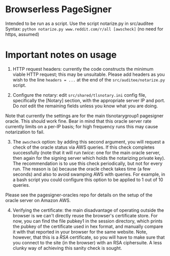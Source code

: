 # Browserless PageSigner

Intended to be run as a script.
Use the script notarize.py in src/auditee
Syntax: `python notarize.py www.reddit.com/r/all [awscheck]` (no need for https, assumed)

Important notes on usage
========================

1. HTTP request headers: currently the code constructs the minimum viable HTTP request; this may be unsuitable.
Please add headers as you wish to the line `headers = ...` at the end of the `src/auditee/notarize.py` script.

2. Configure the notary: edit `src/shared/tlsnotary.ini` config file, specifically the \[Notary\] section, with
the appropriate server IP and port. Do *not* edit the remaining fields unless you know what you are doing.

Note that currently the settings are for the main tlsnotarygroup1 pagesigner oracle. This should work fine.
Bear in mind that this oracle server rate currently limits on a per-IP basis; for high frequency runs this may cause notarization to fail.

3. The `awscheck` option: by adding this second argument, you will request a check of the oracle status via AWS queries.
If this check completes successfully (note that it will run *twice*: one for the main oracle server, then again for the signing server which holds the notarizing private key).
The recommendation is to use this check periodically, but not for every run. The reason is (a) because the oracle check takes time (a few seconds) 
and also to avoid swamping AWS with queries. For example, in a bash script you could configure this option to be applied to 1 out of 10 queries.

Please see the pagesigner-oracles repo for details on the setup of the oracle server on Amazon AWS.

4. Verifying the certificate: the main disadvantage of operating outside the browser is we can't
directly reuse the browser's certificate store. For now, you can find the file pubkey1 in the
session directory, which prints the pubkey of the certificate used in hex format, and manually compare it
with that reported in your browser for the same website. Note, however, that this is a *RSA* certificate,
so you will have to make sure that you connect to the site (in the browser) with an RSA ciphersuite.
A less clunky way of achieving this sanity check is sought.


